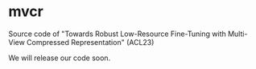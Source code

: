 # mvcr
Source code of "Towards Robust Low-Resource Fine-Tuning with Multi-View Compressed Representation" (ACL23)

We will release our code soon.
